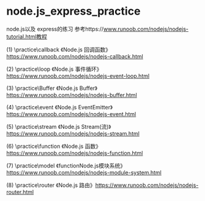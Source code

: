 # node.js_express_practice
node.js以及 express的练习 参考https://www.runoob.com/nodejs/nodejs-tutorial.html教程

(1) \practice\callback              《Node.js 回调函数》https://www.runoob.com/nodejs/nodejs-callback.html

(2) \practice\loop                  《Node.js 事件循环》https://www.runoob.com/nodejs/nodejs-event-loop.html

(3) \practice\Buffer                《Node.js Buffer》 https://www.runoob.com/nodejs/nodejs-buffer.html

(4) \practice\event 				《Node.js EventEmitter》https://www.runoob.com/nodejs/nodejs-event.html

(5) \practice\stream 				《Node.js Stream(流)》https://www.runoob.com/nodejs/nodejs-stream.html

(6) \practice\function 				《Node.js 函数》https://www.runoob.com/nodejs/nodejs-function.html

(7) \practice\model                 《functionNode.js模块系统》https://www.runoob.com/nodejs/nodejs-module-system.html

(8) \practice\router                《Node.js 路由》https://www.runoob.com/nodejs/nodejs-router.html

